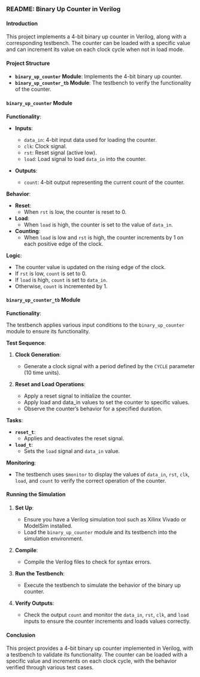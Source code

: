 ### README: Binary Up Counter in Verilog

#### Introduction

This project implements a 4-bit binary up counter in Verilog, along with a corresponding testbench. The counter can be loaded with a specific value and can increment its value on each clock cycle when not in load mode.

#### Project Structure

- **`binary_up_counter` Module**: Implements the 4-bit binary up counter.
- **`binary_up_counter_tb` Module**: The testbench to verify the functionality of the counter.

#### `binary_up_counter` Module

**Functionality**:

- **Inputs**:
  - `data_in`: 4-bit input data used for loading the counter.
  - `clk`: Clock signal.
  - `rst`: Reset signal (active low).
  - `load`: Load signal to load `data_in` into the counter.

- **Outputs**:
  - `count`: 4-bit output representing the current count of the counter.

**Behavior**:

- **Reset**:
  - When `rst` is low, the counter is reset to 0.
- **Load**:
  - When `load` is high, the counter is set to the value of `data_in`.
- **Counting**:
  - When `load` is low and `rst` is high, the counter increments by 1 on each positive edge of the clock.

**Logic**:

- The counter value is updated on the rising edge of the clock.
- If `rst` is low, `count` is set to 0.
- If `load` is high, `count` is set to `data_in`.
- Otherwise, `count` is incremented by 1.

#### `binary_up_counter_tb` Module

**Functionality**:

The testbench applies various input conditions to the `binary_up_counter` module to ensure its functionality.

**Test Sequence**:

1. **Clock Generation**:
   - Generate a clock signal with a period defined by the `CYCLE` parameter (10 time units).

2. **Reset and Load Operations**:
   - Apply a reset signal to initialize the counter.
   - Apply load and data_in values to set the counter to specific values.
   - Observe the counter’s behavior for a specified duration.

**Tasks**:

- **`reset_t`**:
  - Applies and deactivates the reset signal.
- **`load_t`**:
  - Sets the `load` signal and `data_in` value.

**Monitoring**:

- The testbench uses `$monitor` to display the values of `data_in`, `rst`, `clk`, `load`, and `count` to verify the correct operation of the counter.

#### Running the Simulation

1. **Set Up**:
   - Ensure you have a Verilog simulation tool such as Xilinx Vivado or ModelSim installed.
   - Load the `binary_up_counter` module and its testbench into the simulation environment.

2. **Compile**:
   - Compile the Verilog files to check for syntax errors.

3. **Run the Testbench**:
   - Execute the testbench to simulate the behavior of the binary up counter.

4. **Verify Outputs**:
   - Check the output `count` and monitor the `data_in`, `rst`, `clk`, and `load` inputs to ensure the counter increments and loads values correctly.

#### Conclusion

This project provides a 4-bit binary up counter implemented in Verilog, with a testbench to validate its functionality. The counter can be loaded with a specific value and increments on each clock cycle, with the behavior verified through various test cases.